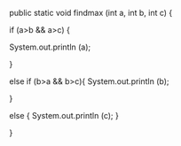 public static void findmax (int a, int b, int c) {

if (a>b && a>c) {

System.out.println (a);

}

else if (b>a && b>c){ System.out.println (b);

}

else { System.out.println (c); }

}
